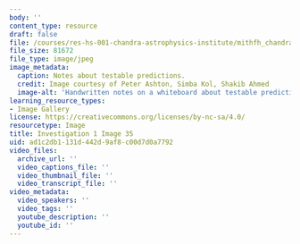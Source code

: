 ```yaml
---
body: ''
content_type: resource
draft: false
file: /courses/res-hs-001-chandra-astrophysics-institute/mithfh_chandra_inv1_pre_df.jpg
file_size: 81672
file_type: image/jpeg
image_metadata:
  caption: Notes about testable predictions.
  credit: Image courtesy of Peter Ashton, Simba Kol, Shakib Ahmed
  image-alt: 'Handwritten notes on a whiteboard about testable predictions. '
learning_resource_types:
- Image Gallery
license: https://creativecommons.org/licenses/by-nc-sa/4.0/
resourcetype: Image
title: Investigation 1 Image 35
uid: ad1c2db1-131d-442d-9af8-c00d7d0a7792
video_files:
  archive_url: ''
  video_captions_file: ''
  video_thumbnail_file: ''
  video_transcript_file: ''
video_metadata:
  video_speakers: ''
  video_tags: ''
  youtube_description: ''
  youtube_id: ''
---
```

